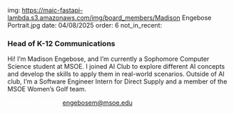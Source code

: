 img: https://maic-fastapi-lambda.s3.amazonaws.com/img/board_members/Madison Engebose Portrait.jpg
date: 04/08/2025
order: 6
not_in_recent:

### Head of K-12 Communications

Hi! I’m Madison Engebose, and I’m currently a Sophomore Computer Science student at MSOE. I joined AI Club to explore different AI concepts and develop the skills to apply them in real-world scenarios. Outside of AI club, I’m a Software Engineer Intern for Direct Supply and a member of the MSOE Women’s Golf team.

<a style = 'font-weight: bold; color: white;'>Contact Me Here:</a> <a style = 'color: blue eyes;'>engebosem@msoe.edu</a>